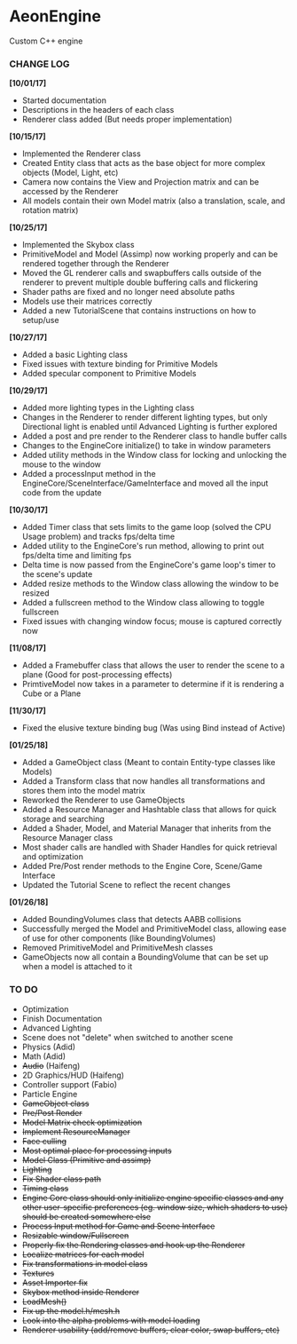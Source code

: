 # AeonEngine
Custom C++ engine

### CHANGE LOG

**[10/01/17]**
- Started documentation
- Descriptions in the headers of each class
- Renderer class added (But needs proper implementation)

**[10/15/17]**
- Implemented the Renderer class
- Created Entity class that acts as the base object for more complex objects (Model, Light, etc)
- Camera now contains the View and Projection matrix and can be accessed by the Renderer
- All models contain their own Model matrix (also a translation, scale, and rotation matrix)

**[10/25/17]**
- Implemented the Skybox class
- PrimitiveModel and Model (Assimp) now working properly and can be rendered together through the Renderer
- Moved the GL renderer calls and swapbuffers calls outside of the renderer to prevent multiple double buffering calls and flickering
- Shader paths are fixed and no longer need absolute paths
- Models use their matrices correctly
- Added a new TutorialScene that contains instructions on how to setup/use

**[10/27/17]**
- Added a basic Lighting class
- Fixed issues with texture binding for Primitive Models
- Added specular component to Primitive Models

**[10/29/17]**
- Added more lighting types in the Lighting class
- Changes in the Renderer to render different lighting types, but only Directional light is enabled until Advanced Lighting is further explored
- Added a post and pre render to the Renderer class to handle buffer calls
- Changes to the EngineCore initialize() to take in window parameters
- Added utility methods in the Window class for locking and unlocking the mouse to the window
- Added a processInput method in the EngineCore/SceneInterface/GameInterface and moved all the input code from the update

**[10/30/17]**
- Added Timer class that sets limits to the game loop (solved the CPU Usage problem) and tracks fps/delta time
- Added utility to the EngineCore's run method, allowing to print out fps/delta time and limiting fps
- Delta time is now passed from the EngineCore's game loop's timer to the scene's update
- Added resize methods to the Window class allowing the window to be resized
- Added a fullscreen method to the Window class allowing to toggle fullscreen
- Fixed issues with changing window focus; mouse is captured correctly now

**[11/08/17]**
- Added a Framebuffer class that allows the user to render the scene to a plane (Good for post-processing effects)
- PrimtiveModel now takes in a parameter to determine if it is rendering a Cube or a Plane

**[11/30/17]**
- Fixed the elusive texture binding bug (Was using Bind instead of Active)

**[01/25/18]**
- Added a GameObject class (Meant to contain Entity-type classes like Models)
- Added a Transform class that now handles all transformations and stores them into the model matrix
- Reworked the Renderer to use GameObjects
- Added a Resource Manager and Hashtable class that allows for quick storage and searching
- Added a Shader, Model, and Material Manager that inherits from the Resource Manager class
- Most shader calls are handled with Shader Handles for quick retrieval and optimization
- Added Pre/Post render methods to the Engine Core, Scene/Game Interface
- Updated the Tutorial Scene to reflect the recent changes

**[01/26/18]**
- Added BoundingVolumes class that detects AABB collisions
- Successfully merged the Model and PrimitiveModel class, allowing ease of use for other components (like BoundingVolumes)
- Removed PrimitiveModel and PrimitiveMesh classes
- GameObjects now all contain a BoundingVolume that can be set up when a model is attached to it

### TO DO

- Optimization
- Finish Documentation
- Advanced Lighting
- Scene does not "delete" when switched to another scene
- Physics (Adid)
- Math (Adid)
- ~~Audio~~ (Haifeng)
- 2D Graphics/HUD (Haifeng)
- Controller support (Fabio)
- Particle Engine
- ~~GameObject class~~
- ~~Pre/Post Render~~
- ~~Model Matrix check optimization~~
- ~~Implement ResourceManager~~
- ~~Face culling~~
- ~~Most optimal place for processing inputs~~
- ~~Model Class (Primitive and assimp)~~
- ~~Lighting~~
- ~~Fix Shader class path~~
- ~~Timing class~~
- ~~Engine Core class should only initialize engine specific classes and any other user-specific preferences (eg. window size, which shaders to use) should be created somewhere else~~
- ~~Process Input method for Game and Scene Interface~~
- ~~Resizable window/Fullscreen~~
- ~~Properly fix the Rendering classes and hook up the Renderer~~
- ~~Localize matrices for each model~~
- ~~Fix transformations in model class~~
- ~~Textures~~
- ~~Asset Importer fix~~
- ~~Skybox method inside Renderer~~
- ~~LoadMesh()~~
- ~~Fix up the model.h/mesh.h~~
- ~~Look into the alpha problems with model loading~~
- ~~Renderer usability (add/remove buffers, clear color, swap buffers, etc)~~
